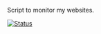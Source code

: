 
Script to monitor my websites.

[![Status](https://travis-ci.org/szabgab/monitor.png)](https://travis-ci.org/szabgab/monitor)

